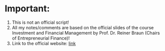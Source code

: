 # Important:
1. This is not an official script!
2. All my notes/comments are based on the official slides of the course Investment and Financial Management by Prof. Dr. Reiner Braun (Chairs of Entrepreneurial Finance)!
3. Link to the official website: [link](https://www.fa.mgt.tum.de/en/ef/home/)
